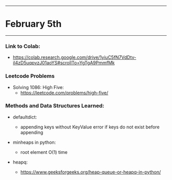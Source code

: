 ---------------------------------------------------------------------------------------------
# February 5th
---------------------------------------------------------------------------------------------

### Link to Colab: 
  - https://colab.research.google.com/drive/1yiuC5fN7VdDtv-il4zD5uqpvzJ01aoYS#scrollTo=YgTgA9PmmfMk

### Leetcode Problems
- Solving 1086: High Five: 
  - https://leetcode.com/problems/high-five/

### Methods and Data Structures Learned: 

- defaultdict:
  - appending keys without KeyValue error if keys do not exist before appending
  
- minheaps in python: 
  - root element O(1) time 
  
- heapq: 
  - https://www.geeksforgeeks.org/heap-queue-or-heapq-in-python/


  

